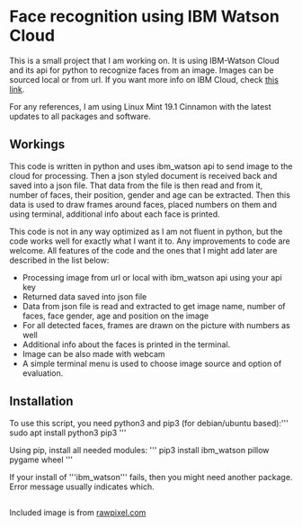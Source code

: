 Face recognition using IBM Watson Cloud
==========================================================

This is a small project that I am working on. It is using IBM-Watson Cloud and its api for python to
recognize faces from an image. Images can be sourced local or from url. If you want more info on IBM Cloud,
check [this link](https://cloud.ibm.com/apidocs/visual-recognition?code=python#detect-faces-in-an-image).

For any references, I am using Linux Mint 19.1 Cinnamon with the latest updates to all packages and software.

## Workings

This code is written in python and uses ibm_watson api to send image to the cloud for processing. Then a json
styled document is received back and saved into a json file. That data from the file is then read and from it,
number of faces, their position, gender and age can be extracted.
Then this data is used to draw frames around faces, placed numbers on them and using terminal, additional info
about each face is printed. 

This code is not in any way optimized as I am not fluent in python, but the code works well for exactly what
I want it to. Any improvements to code are welcome. All features of the code and the ones that
I might add later are described in the list below:

* Processing image from url or local with ibm_watson api using your api key
* Returned data saved into json file
* Data from json file is read and extracted to get image name, number of faces, face gender, age and position 
on the image
* For all detected faces, frames are drawn on the picture with numbers as well
* Additional info about the faces is printed in the terminal.
* Image can be also made with webcam
* A simple terminal menu is used to choose image source and option of evaluation.

## Installation

To use this script, you need python3 and pip3
(for debian/ubuntu based):''' sudo apt install python3 pip3 '''

Using pip, install all needed modules:
''' pip3 install ibm_watson pillow pygame wheel  '''

If your install of '''ibm_watson''' fails, then you might need another package.
Error message usually indicates which.
 
##

Included image is from [rawpixel.com](rawpixel.com)
